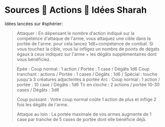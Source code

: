 # Sources  Actions  Idées Sharah

Idées lancées sur \#sphérier:

> Attaquer : En dépensant le nombre d'action indiqué sur la compétence d'attaque de l'arme, vous attaquez une cible dans la portée de l'arme. pour cela lancez 1d6+compétence de combat. Si vous touchez la cible, vous lui infligez un nombre de points de dégats égaux à ceux indiquez sur l'arme + les dégâts supplémentaires dont vous bénéficiez.
>
> Epée : Coup normal : 1 action / Portée : 1 case / Dégâts 1d6 Coup tranchant : actions / Portée : 1 cases / Dégâts : 1d6 / Spécial : touche jusqu'à 3 créatures adjactentes à portée Arc : Coup normal : 1 action / portée : 10 case / Dégâts : 1d6 Tir en cloche : 2 actions / portée 10-30 cases / Dégâts : 3d6
>
> Coup puissant : Votre coup normal coûte 1 action de plus et inflige 2 fois les dégâts de l'arme.
>
> Attaque au loin : La portée maximale de vos armes augmente de 1 case par tranche de 5 cases de portée dont elle bénéficie déjà.

